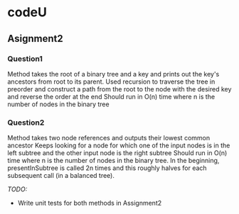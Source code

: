 # codeU

## Asignment2

### Question1
Method takes the root of a binary tree and a key and prints out the key's ancestors from root to its parent.
Used recursion to traverse the tree in preorder and construct a path from the root to the node with the desired key and reverse the order at the end
Should run in O(n) time where n is the number of nodes in the binary tree

### Question2
Method takes two node references and outputs their lowest common ancestor
Keeps looking for a node for which one of the input nodes is in the left subtree and the other input node is the right subtree
Should run in O(n) time where n is the number of nodes in the binary tree. In the beginning, presentInSubtree is called 2n times and this roughly halves for each subsequent call (in a balanced tree).


*TODO:*
- Write unit tests for both methods in Assignment2